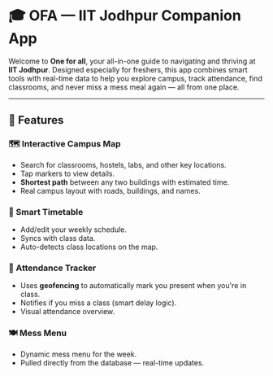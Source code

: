 # 🎓 OFA — IIT Jodhpur Companion App

Welcome to **One for all**, your all-in-one guide to navigating and thriving at **IIT Jodhpur**. Designed especially for freshers, this app combines smart tools with real-time data to help you explore campus, track attendance, find classrooms, and never miss a mess meal again — all from one place.

---

## 📱 Features

### 🗺️ Interactive Campus Map
- Search for classrooms, hostels, labs, and other key locations.
- Tap markers to view details.
- **Shortest path** between any two buildings with estimated time.
- Real campus layout with roads, buildings, and names.

### 📅 Smart Timetable
- Add/edit your weekly schedule.
- Syncs with class data.
- Auto-detects class locations on the map.

### 🎯 Attendance Tracker
- Uses **geofencing** to automatically mark you present when you're in class.
- Notifies if you miss a class (smart delay logic).
- Visual attendance overview.

### 🍽️ Mess Menu
- Dynamic mess menu for the week.
- Pulled directly from the database — real-time updates.


